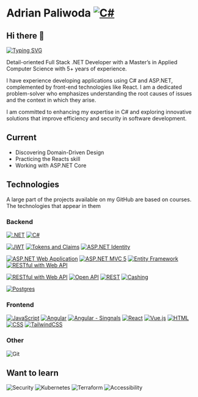 # Adrian Paliwoda [![C#](https://custom-icon-badges.demolab.com/badge/-%23239120.svg?logo=cshrp&logoColor=white&style=for-the-badge)](#)

## Hi there 👋

[![Typing SVG](https://readme-typing-svg.demolab.com?font=Calibri&pause=1000&width=435&lines=Full+Stack+.NET+Developer)](https://git.io/typing-svg)

Detail-oriented Full Stack .NET Developer with a Master’s in Applied Computer Science with 5+ years of experience.

I have experience developing applications using C# and ASP.NET, complemented by front-end technologies like React.
I am a dedicated problem-solver who emphasizes understanding the root causes of issues and the context in which they arise.

I am committed to enhancing my expertise in C# and exploring innovative solutions that improve efficiency and security in software development.

## Current
- Discovering Domain-Driven Design
- Practicing the Reacts skill
- Working with ASP.NET Core

## Technologies
A large part of the projects available on my GitHub are based on courses. The technologies that appear in them

### Backend
[![.NET](https://img.shields.io/badge/.NET-512BD4?logo=dotnet&logoColor=fff&style=for-the-badge)](#)
[![C#](https://custom-icon-badges.demolab.com/badge/C%23-%23239120.svg?logo=cshrp&logoColor=white&style=for-the-badge)](#)

[![JWT](https://img.shields.io/badge/JWT-black?style=for-the-badge&logo=JSON%20web%20tokens)](#)
[![Tokens and Claims](https://img.shields.io/badge/Tokens%20and%20Claims-black?style=for-the-badge&logo=JSON%20web%20tokens)](#)
[![ASP.NET Identity](https://img.shields.io/badge/-ASP.NET%20Identity-%23512bd4?style=for-the-badge)](#)

[![ASP.NET Web Application](https://img.shields.io/badge/-ASP.NET%20Web%20Application-purple?style=for-the-badge)](#)
[![ASP.NET MVC 5](https://img.shields.io/badge/-ASP.NET%20MVC%20%205-blue?style=for-the-badge)](#)
[![Entity Framework](https://img.shields.io/badge/-Entity%20Framework-%23512bd4?style=for-the-badge)](#)
[![RESTful with Web API](https://img.shields.io/badge/-RESTful%20with%20Web%20API-blue?style=for-the-badge)](#)

[![RESTful with Web API](https://img.shields.io/badge/-Minimal%20API-%23512bd4?style=for-the-badge)](#)
[![Open API](https://img.shields.io/badge/-Open%20API-%2385ea2d?style=for-the-badge)](#)
[![REST](https://img.shields.io/badge/-REST-blue?style=for-the-badge)](#)
[![Cashing](https://img.shields.io/badge/-Cashing-%23a32422?style=for-the-badge)](#)

[![Postgres](https://img.shields.io/badge/Postgres-%23316192.svg?logo=postgresql&logoColor=white&style=for-the-badge)](#)


### Frontend
[![JavaScript](https://img.shields.io/badge/JavaScript-F7DF1E?logo=javascript&logoColor=000)](#)
[![Angular](https://img.shields.io/badge/Angular-%23DD0031.svg?logo=angular&logoColor=white)](#)
[![Angular - Singnals](https://img.shields.io/badge/Angular%20with%20Signals-%23DD0031.svg?logo=angular&logoColor=white)](#)
[![React](https://img.shields.io/badge/React-%2320232a.svg?logo=react&logoColor=%2361DAFB)](#)
[![Vue.js](https://img.shields.io/badge/Vue.js-4FC08D?logo=vuedotjs&logoColor=fff)](#)
[![HTML](https://img.shields.io/badge/HTML-%23E34F26.svg?logo=html5&logoColor=white)](#)
[![CSS](https://img.shields.io/badge/CSS-1572B6?logo=css3&logoColor=fff)](#)
[![TailwindCSS](https://img.shields.io/badge/Tailwind%20CSS-%2338B2AC.svg?logo=tailwind-css&logoColor=white)](#)

### Other
![Git](https://img.shields.io/badge/Git-222222.svg?style=for-the-badge&logo=git&logoColor=EF2E40)


## Want to learn
![Security](https://img.shields.io/badge/-Security-green?style=for-the-badge)
![Kubernetes](https://img.shields.io/badge/kubernetes-%23326ce5.svg?style=for-the-badge&logo=kubernetes&logoColor=white)
![Terraform](https://img.shields.io/badge/terraform-%235835CC.svg?style=for-the-badge&logo=terraform&logoColor=white)
![Accessibility](https://img.shields.io/badge/Accessibility-%230170EA.svg?style=for-the-badge&logo=Accessibility&logoColor=white)
